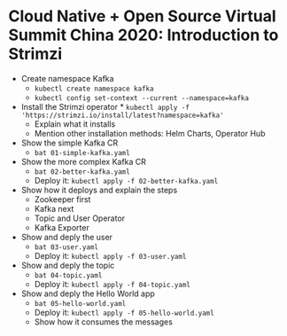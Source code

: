 # Cloud Native + Open Source Virtual Summit China 2020: Introduction to Strimzi

* Create namespace Kafka
  * `kubectl create namespace kafka`
  * `kubectl config set-context --current --namespace=kafka`
* Install the Strimzi operator
  * `kubectl apply -f 'https://strimzi.io/install/latest?namespace=kafka'`
  * Explain what it installs
  * Mention other installation methods: Helm Charts, Operator Hub
* Show the simple Kafka CR
  * `bat 01-simple-kafka.yaml`
* Show the more complex Kafka CR
  * `bat 02-better-kafka.yaml`
  * Deploy it: `kubectl apply -f 02-better-kafka.yaml`
* Show how it deploys and explain the steps
  * Zookeeper first
  * Kafka next
  * Topic and User Operator
  * Kafka Exporter
* Show and deply the user
  * `bat 03-user.yaml`
  * Deploy it: `kubectl apply -f 03-user.yaml`
* Show and deply the topic
  * `bat 04-topic.yaml`
  * Deploy it: `kubectl apply -f 04-topic.yaml`
* Show and deply the Hello World app
  * `bat 05-hello-world.yaml`
  * Deploy it: `kubectl apply -f 05-hello-world.yaml`
  * Show how it consumes the messages